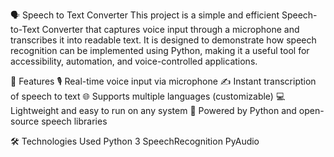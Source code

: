 🗣️ Speech to Text Converter
This project is a simple and efficient Speech-to-Text Converter that captures voice input through a microphone and transcribes it into readable text. It is designed to demonstrate how speech recognition can be implemented using Python, making it a useful tool for accessibility, automation, and voice-controlled applications.

🔧 Features
🎙️ Real-time voice input via microphone
✍️ Instant transcription of speech to text
🌐 Supports multiple languages (customizable)
💻 Lightweight and easy to run on any system
🧠 Powered by Python and open-source speech libraries

🛠️ Technologies Used
Python 3
SpeechRecognition
PyAudio
